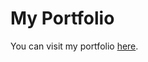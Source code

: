 # My Portfolio

You can visit my portfolio [here](https://marcolivier91.github.io/portfolio-personnel/).

